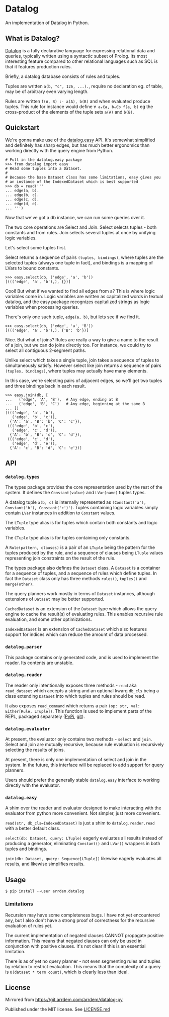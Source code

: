 # Datalog

An implementation of Datalog in Python.

## What is Datalog?

[Datalog](https://en.wikipedia.org/wiki/Datalog) is a fully declarative language for expressing relational data and queries, typically written using a syntactic subset of Prolog.
Its most interesting feature compared to other relational languages such as SQL is that it features production rules.

Briefly, a datalog database consists of rules and tuples.

Tuples are written `a(b, "c", 126, ...).`, require no declaration eg.
of table, may be of arbitrary even varying length.

Rules are written `f(A, B) :- a(A), b(B)` and when evaluated produce tuples.
This rule for instance would define `∀ aₑ∈a, bₑ∈b f(a, b)` eg the cross-product of the elements of the tuple sets `a(A)` and `b(B)`.

## Quickstart

We're gonna make use of the [datalog.easy](#datalog.easy) API.
It's somewhat simplified and definitely has sharp edges, but has much better ergonomics than working directly with the query engine from Python.

```
# Pull in the datalog.easy package
>>> from datalog import easy
# Read some tuples into a Dataset.
#
# Because the base Dataset class has some limitations, easy gives you
# an instance of the IndexedDataset which is best supported
>>> db = read('''
... edge(a, b).
... edge(b, c).
... edge(c, d).
... edge(d, e).
... ''')
```
Now that we've got a db instance, we can run some queries over it.

The two core operations are Select and Join.
Select selects tuples - both constants and from rules.
Join selects several tuples at once by unifying logic variables.

Let's select some tuples first.

Select returns a sequence of pairs `(tuples, bindings)`, where tuples are the selected tuples (always one tuple in fact), and bindings is a mapping of LVars to bound constants.

```
>>> easy.select(db, ('edge', 'a', 'b'))
[((('edge', 'a', 'b'),), {})]
```

Cool!
But what if we wanted to find all edges from a?
This is where logic variables come in.
Logic variables are written as capitalized words in textual datalog, and the easy package recognizes capitalized strings as logic variables when processing queries.

There's only one such tuple, `edge(a, b)`, but lets see if we find it.

```
>>> easy.select(db, ('edge', 'a', 'B'))
[((('edge', 'a', 'b'),), {'B': 'b'})] 
```

Nice.
But what of joins?
Rules are really a way to give a name to the result of a join, but we can do joins directly too.
For instance, we could try to select all contiguous 2-segment paths.

Unlike select which takes a single tuple, join takes a sequence of tuples to simultaneously satisfy.
However select like join returns a sequence of pairs `(tuples, bindings)`, where tuples may actually have many elements.

In this case, we're selecting pairs of adjacent edges, so we'll get two tuples and three bindings back in each result.

```
>>> easy.join(db, [
...   ('edge', 'A', 'B'),  # Any edge, ending at B
...   ('edge', 'B', 'C')   # Any edge, beginning at the same B
... ])
[((('edge', 'a', 'b'),
   ('edge', 'b', 'c')),
  {'A': 'a', 'B': 'b', 'C': 'c'}),
 ((('edge', 'b', 'c'),
   ('edge', 'c', 'd')),
  {'A': 'b', 'B': 'c', 'C': 'd'}),
 ((('edge', 'c', 'd'),
   ('edge', 'd', 'e')),
  {'A': 'c', 'B': 'd', 'C': 'e'})]
```

## API

### `datalog.types`
<span id="#datalog.types" />

The types package provides the core representation used by the rest of the system.
It defines the `Constant(value)` and `LVar(name)` tuples types.

A datalog tuple `a(b, c)` is internally represented as `(Constant('a'), Constant('b'), Constant('c')')`.
Tuples containing logic variables simply contain `LVar` instances in addition to `Constant` values.

The `LTuple` type alias is for tuples which contain both constants and logic variables.

The `CTuple` type alias is for tuples containing only constants.

A `Rule(pattern, clauses)` is a pair of an `LTuple` being the pattern for the tuples produced by the rule, and a sequence of clauses being `LTuple` values representing join constraints on the result of the rule.

The types package also defines the `Dataset` class.
A `Dataset` is a container for a sequence of tuples, and a sequence of rules which define tuples.
In fact the `Dataset` class only has three methods `rules()`, `tuples()` and `merge(other)`.

The query planners work mostly in terms of `Dataset` instances, although extensions of `Dataset` may be better supported.

`CachedDataset` is an extension of the `Dataset` type which allows the query engine to cache the result(s) of evaluating rules.
This enables recursive rule evaluation, and some other optimizations.

`IndexedDataset` is an extension of `CachedDataset` which also features support for indices which can reduce the amount of data processed.

### `datalog.parser`
<span id="#datalog.parser" />

This package contains only generated code, and is used to implement the reader.
Its contents are unstable.

### `datalog.reader`
<span id="#datalog.reader" />

The reader only intentionally exposes three methods - `read` aka `read_dataset` which accepts a string and an optional kwarg `db_cls` being a class extending `Dataset` into which tuples and rules should be read.

It also exposes `read_command` which returns a pair `(op: str, val: Either[Rule, LTuple])`.
This function is used to implement parts of the REPL, packaged separately ([PyPi](https://pypi.org/package/arrdem/datalog.shell), [git](https://git.arrdem.com/arrdem/datalog-shell)).

### `datalog.evaluator`
<span id="#datalog.evaluator" />

At present, the evaluator only contains two methods - `select` and `join`.
Select and join are mutually recursive, because rule evaluation is recursively selecting the results of joins.

At present, there is only one implementation of select and join in the system.
In the future, this interface will be replaced to add support for query planners.

Users should prefer the generally stable `datalog.easy` interface to working directly with the evaluator.

### `datalog.easy`
<span id="#datalog.easy" />

A shim over the reader and evaluator designed to make interacting with the evaluator from python more convenient.
Not simpler, just more convenient.

`read(str, db_cls=IndexedDataset)` is just a shim to `datalog.reader.read` with a better default class.

`select(db: Dataset, query: LTuple)` eagerly evaluates all results instead of producing a generator, eliminating `Constant()` and `LVar()` wrappers in both tuples and bindings.

`join(db: Dataset, query: Sequence[LTuple])` likewise eagerly evaluates all results, and likewise simplifies results.

## Usage

```
$ pip install --user arrdem.datalog
```

### Limitations

Recursion may have some completeness bugs. I have not yet encountered any, but I also don't have a strong proof of correctness for the recursive evaluation of rules yet.

The current implementation of negated clauses CANNOT propagate positive information. This means that negated clauses can only be used in conjunction with positive clauses. It's not clear if this is an essential limitation.

There is as of yet no query planner - not even segmenting rules and tuples by relation to restrict evaluation. This means that the complexity of a query is `O(dataset * term count)`, which is clearly less than ideal.

## License

Mirrored from https://git.arrdem.com/arrdem/datalog-py

Published under the MIT license. See [LICENSE.md](LICENSE.md)
